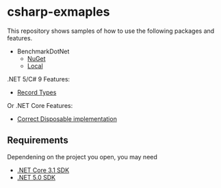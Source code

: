 # csharp-exmaples

This repository shows samples of how to use the following packages and features.

* BenchmarkDotNet
  * [NuGet](https://www.nuget.org/packages/BenchmarkDotNet/)
  * [Local](./Benchmark)

.NET 5/C# 9 Features:

* [Record Types](./Record-types)

Or .NET Core Features:

* [Correct Disposable implementation](./Disposable)

## Requirements

Dependening on the project you open, you may need

* [.NET Core 3.1 SDK](https://dotnet.microsoft.com/download/dotnet-core/3.1)
* [.NET 5.0 SDK](https://dotnet.microsoft.com/download/dotnet/5.0)
